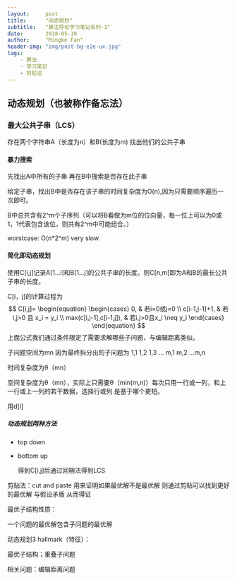 ```yaml
---
layout:     post
title:      "动态规划"
subtitle:   "算法导论学习笔记系列-1"
date:       2018-05-19 
author:     "Mingke Fan"
header-img: "img/post-bg-e2e-ux.jpg"
tags:
    - 算法
    - 学习笔记
	- 剪贴法
---
```



## 动态规划（也被称作备忘法）

### 最大公共子串（LCS）

存在两个字符串A（长度为n）和B(长度为m) 找出他们的公共子串

#### 暴力搜索

  先找出A中所有的子串 再在B中搜索是否存在此子串

  给定子串，找出B中是否存在该子串的时间复杂度为O(n),因为只需要顺序遍历一次即可。

  B中总共含有2^m个子序列（可以将B看做为m位的位向量，每一位上可以为0或1，1代表包含该位，则共有2^m中可能组合。）

  worstcase: O(n*2^m) very slow

#### 简化即动态规划

  使用C[i,j]记录A[1...i]和B[1...j]的公共子串的长度。则C[n,m]即为A和B的最长公共子串的长度。

  C[i，j]的计算过程为
  $$
  C[i,j]=
  \begin{equation}
  \begin{cases}
  0, & 若i=0或j=0 \\
  c[i-1,j-1]+1, & 若i,j>0   且 x_i = y_i \\
   max(c[i,j-1],c[i-1,j]), & 若i,j>0且x_i \neq y_i
  \end{cases}
  \end{equation}
  $$
  上面公式我们通过条件限定了需要求解哪些子问题，与编辑距离类似。

  子问题空间为mn 因为最终拆分出的子问题为 1,1 1,2 1,3 ... m,1 m,2 ...m,n

  时间复杂度为θ（mn）

  空间复杂度为θ（mn），实际上只需要θ（min(m,n)）每次只用一行或一列，和上一行或上一列的若干数据，选择行或列 是基于哪个更短。

  用d[i]

 ##### 动态规划两种方法

  * top down

  * bottom up

    得到C[i,j]后通过回朔法得到LCS



剪贴法：cut and paste 用来证明如果最优解不是最优解 则通过剪贴可以找到更好的最优解 与假设矛盾 从而得证

最优子结构性质：

一个问题的最优解包含子问题的最优解

动态规划3 hallmark（特征）：

最优子结构；重叠子问题



相关问题：编辑距离问题
